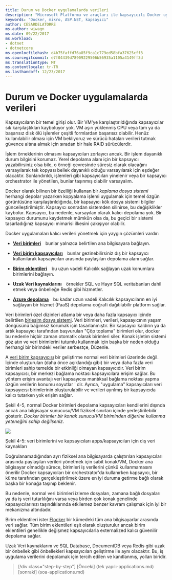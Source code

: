 ```yaml
---
title: Durum ve Docker uygulamalarda verileri
description: "Microsoft Platformu ve araçları ile kapsayıcılı Docker uygulama yaşam döngüsü"
keywords: "Docker, mikro, ASP.NET, kapsayıcı"
author: CESARDELATORRE
ms.author: wiwagn
ms.date: 09/22/2017
ms.workload:
- dotnet
- dotnetcore
ms.openlocfilehash: d4b75faffd76a85f9ca1c779ed58bfa37625cff3
ms.sourcegitcommit: e7f04439d78909229506b56935a1105a4149ff3d
ms.translationtype: MT
ms.contentlocale: tr-TR
ms.lasthandoff: 12/23/2017
---
```

# <a name="state-and-data-in-docker-applications"></a>Durum ve Docker uygulamalarda verileri

Kapsayıcıların bir temel girişi olur. Bir VM'ye karşılaştırıldığında kapsayıcılar sık karşılaştıkları kayboluyor yok. VM aşırı yüklenmiş CPU veya tam ya da başarısız disk ölü işlemler çeşitli formlardan başarısız olabilir. Henüz kullanılabilir olması için VM bekliyoruz ve sürücü hataları verileri tutmak güvence altına almak için sıradan bir hale RAID sürücülerdir.

İşlem örneklerinin olmasını kapsayıcıları zorlayıcı ancak. Bir işlem dayanıklı durum bilgisini korumaz. Yerel depolama alanı için bir kapsayıcı yazabilirsiniz olsa bile, o örneği çevresinde süresiz olarak olacağını varsayılarak tek kopyası bellek dayanıklı olduğu varsayılarak için eşdeğer olacaktır. Sonlandırıldı, işlemleri gibi kapsayıcıları yinelenir veya bir kapsayıcı orchestrator ile yönetilen, bunlar taşınmış olabilir varsayalım.

Docker olarak bilinen bir özelliği kullanan bir *kaplama dosya sistemi* herhangi depolar yazarken kopyalama işlemi uygulamak için temel özgün görüntüsüne karşılaştırıldığında, bir kapsayıcı kök dosya sistemi bilgiler güncelleştirilmiştir. Kapsayıcı sonradan sistemden silinirse, bu değişiklikler kaybolur. Kapsayıcı, bu nedenle, varsayılan olarak kalıcı depolama yok. Bir kapsayıcı durumunu kaydetmek mümkün olsa da, bu geçici bir sistemi tasarladığınız kapsayıcı mimarisi ilkesini çakışıyor olabilir.

Docker uygulamaları kalıcı verileri yönetmek için yaygın çözümleri vardır:

-   [**Veri birimleri**](https://docs.docker.com/engine/tutorials/dockervolumes/) bunlar yalnızca belirtilen ana bilgisayara bağlayın.

-   [**Veri birim kapsayıcıları**](https://docs.docker.com/engine/tutorials/dockervolumes/#/creating-and-mounting-a-data-volume-container) bunlar gezinebilirsiniz dış bir kapsayıcı kullanılarak kapsayıcıları arasında paylaşılan depolama alanı sağlar.

-   [**Birim eklentileri**](https://docs.docker.com/engine/tutorials/dockervolumes/#/mount-a-shared-storage-volume-as-a-data-volume) bu uzun vadeli Kalıcılık sağlayan uzak konumlara birimlerini bağlayın.

-   **Uzak Veri kaynaklarını** örnekler SQL ve Hayır SQL veritabanları dahil etmek veya önbelleğe Redis gibi hizmetler.

-   [**Azure depolama**](https://docs.microsoft.com/azure/storage/) bu kadar uzun vadeli Kalıcılık kapsayıcıların en iyi sağlayan bir hizmet (PaaS) depolama coğrafi dağıtılabilir platform sağlar.

Veri birimleri özel dizinleri atlama bir veya daha fazla kapsayıcı içinde belirtilen [birleşim dosya sistemi](https://docs.docker.com/v1.8/reference/glossary#union-file-system). Veri birimleri, verileri, kapsayıcının yaşam döngüsünü bağımsız korumak için tasarlanmıştır. Bir kapsayıcı kaldırın ya da artık kapsayıcı tarafından başvurulan "Çöp toplama" birimleri olur, docker bu nedenle hiçbir zaman otomatik olarak birimleri siler. Konak işletim sistemi göz atın ve veri birimlerini tutumlu kullanmak için başka bir neden olduğu herhangi bir birimdeki veriler serbestçe, Düzenle.

A [veri birim kapsayıcısı](https://docs.docker.com/v1.8/userguide/dockervolumes/) bir geliştirme normal veri birimleri üzerinde değil. İçinde oluşturulan (daha önce açıklandığı gibi) bir veya daha fazla veri birimleri sahip temelde bir etkinliği olmayan kapsayıcıdır. Veri birim kapsayıcısı, bir merkezi bağlama noktası kapsayıcılara erişim sağlar. Bu yöntem erişim avantajı veri kapsayıcısı mantıksal bağlama noktası yapma özgün verilerin konumu soyutlar ' dir. Ayrıca, "uygulama" kapsayıcıları veri kapsayıcısı birimlerinin oluşturulabilir ve verileri ayrılmış bir kapsayıcıda kalıcı tutarken yok erişim sağlar.

Şekil 4-5, normal Docker birimleri depolama kapsayıcıları kendilerini dışında ancak ana bilgisayar sunucusu/VM fiziksel sınırları içinde yerleştirilebilir gösterir. *Docker birimler bir konak sunucu/VM biriminden diğerine kullanma yeteneğini sahip değilseniz*.

![](./media/image5.png)

Şekil 4-5: veri birimlerini ve kapsayıcıları apps/kapsayıcıları için dış veri kaynakları

Doğrulanamadığından ayrı fiziksel ana bilgisayarda çalıştırılan kapsayıcıları arasında paylaşılan verileri yönetmek için sabit konak/VM, Docker ana bilgisayar olmadığı sürece, birimleri iş verilerini çünkü kullanmamasını önerilir Docker kapsayıcıları bir orchestrator'da kullanırken kapsayıcı, bir küme tarafından gerçekleştirilmek üzere en iyi duruma getirme bağlı olarak başka bir konağa taşınıp beklenir.

Bu nedenle, normal veri birimleri izleme dosyaları, zamana bağlı dosyaları ya da iş veri tutarlılığını varsa veya birden çok konak genelinde kapsayıcılarınızı taşındıklarında etkilemez benzer kavram çalışmak için iyi bir mekanizma altındadır.

Birim eklentileri ister [Flocker](https://clusterhq.com/flocker/) bir kümedeki tüm ana bilgisayarlar arasında veri sağlar. Tüm birim eklentileri eşit olarak oluşturulur ancak birim eklentileri genellikle değişmez kapsayıcılarla externalized kalıcı güvenilir depolama sağlar.

Uzak Veri kaynaklarını ve SQL Database, DocumentDB veya Redis gibi uzak bir önbellek gibi önbellekleri kapsayıcıları geliştirme ile aynı olacaktır. Bu, iş uygulama verilerini depolamak için tercih edilen ve kanıtlanmış, yolları biridir.


>[!div class="step-by-step"]
[Önceki] (tek yapılı-applications.md) [sonraki] (soa-applications.md)
